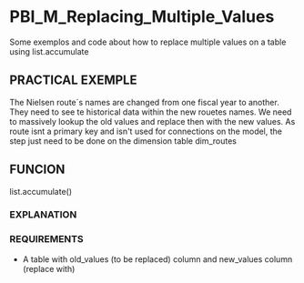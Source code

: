 # PBI_M_Replacing_Multiple_Values
Some exemplos and code about how to replace multiple values on a table using list.accumulate

## PRACTICAL EXEMPLE

The Nielsen route´s names are changed from one fiscal year to another.
They need to see te historical data within the new rouetes names.
We need to massively lookup the old values and replace then with the new values.
As route isnt a primary key and isn't used for connections on the model, the step just need to be done on the dimension table dim_routes

## FUNCION 

list.accumulate()

  ### EXPLANATION

### REQUIREMENTS 

- A table with old_values (to be replaced) column and new_values column (replace with)
